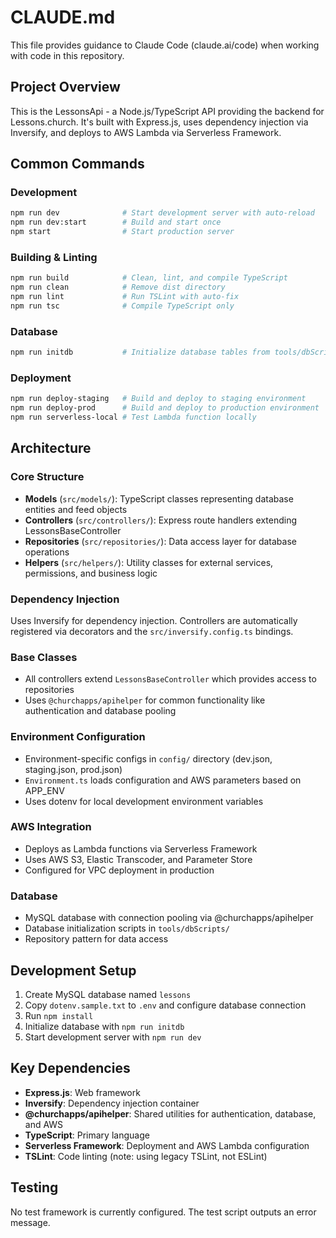 # CLAUDE.md

This file provides guidance to Claude Code (claude.ai/code) when working with code in this repository.

## Project Overview

This is the LessonsApi - a Node.js/TypeScript API providing the backend for Lessons.church. It's built with Express.js, uses dependency injection via Inversify, and deploys to AWS Lambda via Serverless Framework.

## Common Commands

### Development
```bash
npm run dev              # Start development server with auto-reload
npm run dev:start        # Build and start once
npm start                # Start production server
```

### Building & Linting
```bash
npm run build            # Clean, lint, and compile TypeScript
npm run clean            # Remove dist directory
npm run lint             # Run TSLint with auto-fix
npm run tsc              # Compile TypeScript only
```

### Database
```bash
npm run initdb           # Initialize database tables from tools/dbScripts/
```

### Deployment
```bash
npm run deploy-staging   # Build and deploy to staging environment
npm run deploy-prod      # Build and deploy to production environment
npm run serverless-local # Test Lambda function locally
```

## Architecture

### Core Structure
- **Models** (`src/models/`): TypeScript classes representing database entities and feed objects
- **Controllers** (`src/controllers/`): Express route handlers extending LessonsBaseController
- **Repositories** (`src/repositories/`): Data access layer for database operations
- **Helpers** (`src/helpers/`): Utility classes for external services, permissions, and business logic

### Dependency Injection
Uses Inversify for dependency injection. Controllers are automatically registered via decorators and the `src/inversify.config.ts` bindings.

### Base Classes
- All controllers extend `LessonsBaseController` which provides access to repositories
- Uses `@churchapps/apihelper` for common functionality like authentication and database pooling

### Environment Configuration
- Environment-specific configs in `config/` directory (dev.json, staging.json, prod.json)
- `Environment.ts` loads configuration and AWS parameters based on APP_ENV
- Uses dotenv for local development environment variables

### AWS Integration
- Deploys as Lambda functions via Serverless Framework
- Uses AWS S3, Elastic Transcoder, and Parameter Store
- Configured for VPC deployment in production

### Database
- MySQL database with connection pooling via @churchapps/apihelper
- Database initialization scripts in `tools/dbScripts/`
- Repository pattern for data access

## Development Setup

1. Create MySQL database named `lessons`
2. Copy `dotenv.sample.txt` to `.env` and configure database connection
3. Run `npm install`
4. Initialize database with `npm run initdb` 
5. Start development server with `npm run dev`

## Key Dependencies

- **Express.js**: Web framework
- **Inversify**: Dependency injection container
- **@churchapps/apihelper**: Shared utilities for authentication, database, and AWS
- **TypeScript**: Primary language
- **Serverless Framework**: Deployment and AWS Lambda configuration
- **TSLint**: Code linting (note: using legacy TSLint, not ESLint)

## Testing

No test framework is currently configured. The test script outputs an error message.